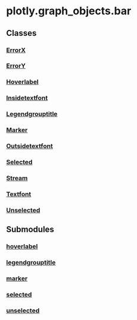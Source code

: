 # plotly.graph_objects.bar

## Classes

### [ErrorX](ErrorX.md)

### [ErrorY](ErrorY.md)

### [Hoverlabel](Hoverlabel.md)

### [Insidetextfont](Insidetextfont.md)

### [Legendgrouptitle](Legendgrouptitle.md)

### [Marker](Marker.md)

### [Outsidetextfont](Outsidetextfont.md)

### [Selected](Selected.md)

### [Stream](Stream.md)

### [Textfont](Textfont.md)

### [Unselected](Unselected.md)


## Submodules

### [hoverlabel](hoverlabel-package/index.md)

### [legendgrouptitle](legendgrouptitle-package/index.md)

### [marker](marker-package/index.md)

### [selected](selected-package/index.md)

### [unselected](unselected-package/index.md)


